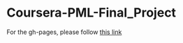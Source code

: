 # Coursera-PML-Final_Project

For the gh-pages, please follow <a href="http://fabvene.github.io/Coursera-PML-Final_Project/">this link</a>
